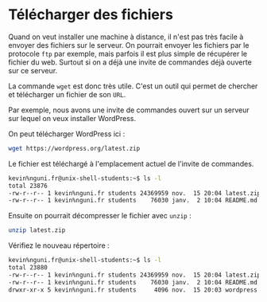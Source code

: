 # Télécharger des fichiers

Quand on veut installer une machine à distance, il n'est pas très facile à envoyer des fichiers sur le serveur. On pourrait envoyer les fichiers par le protocole `ftp` par exemple, mais parfois il est plus simple de récupérer le fichier du web. Surtout si on a déjà une invite de commandes déjà ouverte sur ce serveur.

La commande `wget` est donc très utile. C'est un outil qui permet de chercher et télécharger un fichier de son `URL`.

Par exemple, nous avons une invite de commandes ouvert sur un serveur sur lequel on veux installer WordPress.

On peut télécharger WordPress ici :

```bash
wget https://wordpress.org/latest.zip
```

Le fichier est téléchargé à l'emplacement actuel de l'invite de commandes.

```bash
kevin%nguni.fr@unix-shell-students:~$ ls -l
total 23876
-rw-r--r-- 1 kevin%nguni.fr students 24369959 nov.  15 20:04 latest.zip
-rw-r--r-- 1 kevin%nguni.fr students    76030 janv.  2 10:04 README.md
```

Ensuite on pourrait décompresser le fichier avec `unzip` :

```bash
unzip latest.zip
```

Vérifiez le nouveau répertoire :

```bash
kevin%nguni.fr@unix-shell-students:~$ ls -l
total 23880
-rw-r--r-- 1 kevin%nguni.fr students 24369959 nov.  15 20:04 latest.zip
-rw-r--r-- 1 kevin%nguni.fr students    76030 janv.  2 10:04 README.md
drwxr-xr-x 5 kevin%nguni.fr students     4096 nov.  15 20:03 wordpress
```
